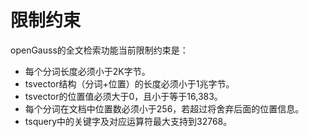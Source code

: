 # 限制约束<a name="ZH-CN_TOPIC_0289899883"></a>

openGauss的全文检索功能当前限制约束是：

-   每个分词长度必须小于2K字节。
-   tsvector结构（分词+位置）的长度必须小于1兆字节。
-   tsvector的位置值必须大于0，且小于等于16,383。
-   每个分词在文档中位置数必须小于256，若超过将舍弃后面的位置信息。
-   tsquery中的关键字及对应运算符最大支持到32768。

